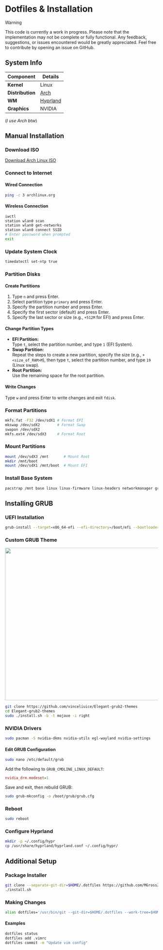 # Dotfiles & Installation

> [!WARNING] 
> This code is currently a work in progress. Please note that the implementation may not be complete or fully functional. Any feedback, suggestions, or issues encountered would be greatly appreciated. Feel free to contribute by opening an issue on GitHub.

## System Info

| **Component**   | **Details**       |
|------------------|-------------------|
| **Kernel**       | Linux             |
| **Distribution** | [Arch](https://archlinux.org)               |
| **WM**           | [Hyprland](https://wiki.hyprland.org)          |
| **Graphics**     | NVIDIA            |

(*I use Arch btw*)

## Manual Installation

### Download ISO

[Download Arch Linux ISO](https://archlinux.org/download/)

### Connect to Internet

#### Wired Connection

```bash
ping -c 3 archlinux.org
```

#### Wireless Connection

```bash
iwctl
station wlan0 scan
station wlan0 get-networks
station wlan0 connect SSID
# Enter password when prompted
exit
```

### Update System Clock

```bash
timedatectl set-ntp true
```

### Partition Disks

#### Create Partitions

1. Type `n` and press Enter.
2. Select partition type `primary` and press Enter.
3. Specify the partition number and press Enter.
4. Specify the first sector (default) and press Enter.
5. Specify the last sector or size (e.g., `+512M` for EFI) and press Enter.

#### Change Partition Types

- **EFI Partition:**  
    Type `t`, select the partition number, and type `1` (EFI System).  
- **Swap Partition:**  
    Repeat the steps to create a new partition, specify the size (e.g., `+<size_of_RAM>M`), then type `t`, select the partition number, and type `19` (Linux swap).  
- **Root Partition:**  
    Use the remaining space for the root partition.

#### Write Changes

Type `w` and press Enter to write changes and exit `fdisk`.

### Format Partitions

```bash
mkfs.fat -F32 /dev/sdX1 # Format EFI
mkswap /dev/sdX2        # Format Swap
swapon /dev/sdX2
mkfs.ext4 /dev/sdX3     # Format Root
```

### Mount Partitions

```bash
mount /dev/sdX3 /mnt       # Mount Root
mkdir /mnt/boot
mount /dev/sdX1 /mnt/boot  # Mount EFI
```

### Install Base System

```bash
pacstrap /mnt base linux linux-firmware linux-headers networkmanager grub efibootmgr sudo base-devel git
```

## Installing GRUB

### UEFI Installation

```bash
grub-install --target=x86_64-efi --efi-directory=/boot/efi --bootloader-id=GRUB
```

### Custom GRUB Theme

<img src="https://raw.githubusercontent.com/vinceliuice/Elegant-grub2-themes/refs/heads/main/preview-02.jpg"
     width="840" height="500"
     style="object-fit: none; object-position: -1020px -1100px;">

```bash
git clone https://github.com/vinceliuice/Elegant-grub2-themes
cd Elegant-grub2-themes
sudo ./install.sh -b -t mojave -i right
```

### NVIDIA Drivers

```bash
sudo pacman -S nvidia-dkms nvidia-utils egl-wayland nvidia-settings
```

#### Edit GRUB Configuration

```bash
sudo nano /etc/default/grub
```

Add the following to `GRUB_CMDLINE_LINUX_DEFAULT`:

```ini
nvidia_drm.modeset=1
```

Save and exit, then rebuild GRUB:

```bash
sudo grub-mkconfig -o /boot/grub/grub.cfg
```

### Reboot

```bash
sudo reboot
```

### Configure Hyprland

```bash
mkdir -p ~/.config/hypr
cp /usr/share/hyprland/hyprland.conf ~/.config/hypr/
```

## Additional Setup

### Package Installer

```bash
git clone --separate-git-dir=$HOME/.dotfiles https://github.com/MGross21/dotfiles.git $HOME
./install.sh
```

### Making Changes

```bash
alias dotfiles='/usr/bin/git --git-dir=$HOME/.dotfiles --work-tree=$HOME'
```

#### Examples

```bash
dotfiles status
dotfiles add .vimrc
dotfiles commit -m "Update vim config"
```